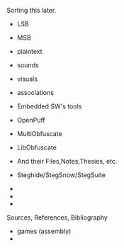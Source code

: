Sorting this later.

- LSB
- MSB
- plaintext
- sounds
- visuals
- associations

- Embedded SW's tools
- OpenPuff
- MultiObfuscate
- LibObfuscate
- And their Files,Notes,Thesies, etc.

- Steghide/StegSnow/StegSuite
- 
- 
- 


Sources, References, Bibliography
- games (assembly)
- 
